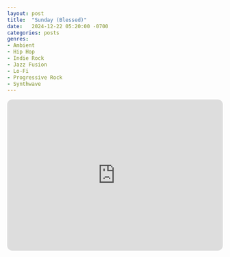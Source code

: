```yaml
---
layout: post
title:  "Sunday (Blessed)"
date:   2024-12-22 05:20:00 -0700
categories: posts
genres:
- Ambient
- Hip Hop
- Indie Rock
- Jazz Fusion
- Lo-Fi
- Progressive Rock
- Synthwave 
---
```

<iframe style="border-radius:12px" src="https://open.spotify.com/embed/playlist/3i6ej7UloVj5r4ZPgzLmnu?utm_source=generator" width="100%" height="352" frameBorder="0" allowfullscreen="" allow="autoplay; clipboard-write; encrypted-media; fullscreen; picture-in-picture" loading="lazy"></iframe>